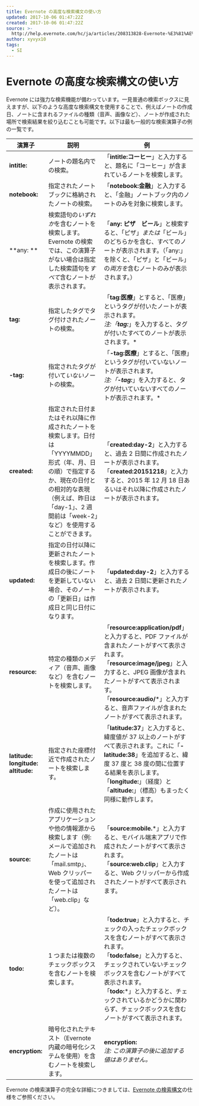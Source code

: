 ```yaml
---
title: Evernote の高度な検索構文の使い方
updated: 2017-10-06 01:47:22Z
created: 2017-10-06 01:47:22Z
source: >-
  http://help.evernote.com/hc/ja/articles/208313828-Evernote-%E3%81%AE%E9%AB%98%E5%BA%A6%E3%81%AA%E6%A4%9C%E7%B4%A2%E6%A7%8B%E6%96%87%E3%81%AE%E4%BD%BF%E3%81%84%E6%96%B9
author: xyvyx10
tags:
  - SI
---
```


#  Evernote の高度な検索構文の使い方

Evernote には強力な検索機能が備わっています。一見普通の検索ボックスに見えますが、以下のような高度な検索構文を使用することで、例えばノートの作成日、ノートに含まれるファイルの種類（音声、画像など）、ノートが作成された場所で検索結果を絞り込むことも可能です。以下は最も一般的な検索演算子の例の一覧です。

| 演算子 | 説明  | 例   |
| --- | --- | --- |
| **intitle:** | ノートの題名内での検索。 | 「**intitle:コーヒー**」と入力すると、題名に「コーヒー」が含まれているノートを検索します。 |
| **notebook:** | 指定されたノートブックに格納されたノートの検索。 | 「**notebook:金融**」と入力すると、「金融」ノートブック内のノートのみを対象に検索します。 |
| **any: ** | 検索語句の*いずれか*を含むノートを検索します。Evernote の検索では、この演算子がない場合は指定した検索語句を*すべて*含むノートが表示されます。 | 「**any: ピザ　ビール**」と検索すると、「ピザ」*または*「ビール」のどちらかを含む、すべてのノートが表示されます。（「any:」を除くと、「ピザ」と「ビール」の*両方を*含むノートのみが表示されます。） |
| **tag:** | 指定したタグでタグ付けされたノートの検索。 | 「**tag:医療**」とすると、「医療」というタグが付いたノートが表示されます。<br>*注:「**tag:***」を入力すると、タグが付いたすべてのノートが表示されます。* |
| **-tag:** | 指定されたタグが付いて*いない*ノートの検索。 | 「**-tag:医療**」とすると、「医療」というタグが付いていないノートが表示されます。<br>*注:「**-tag:***」を入力すると、タグが付いていないすべてのノートが表示されます。* |
| **created:** | 指定された日付またはそれ以降に作成されたノートを検索します。日付は「YYYYMMDD」形式（年、月、日の順）で指定するか、現在の日付との相対的な表現（例えば、昨日は「day-1」、2 週間前は「week-2」など）を使用することができます。 | 「**created:day-2**」と入力すると、過去 2 日間に作成されたノートが表示されます。<br>「**created:20151218**」と入力すると、2015 年 12 月 18 日あるいはそれ以降に作成されたノートが表示されます。 |
| **updated:** | 指定の日付以降に更新されたノートを検索します。作成日の後にノートを更新していない場合、そのノートの「更新日」は作成日と同じ日付になります。 | 「**updated:day-2**」と入力すると、過去 2 日間に更新されたノートが表示されます。 |
| **resource:** | 特定の種類のメディア（音声、画像など）を含むノートを検索します。 | 「**resource:application/pdf**」と入力すると、PDF ファイルが含まれたノートがすべて表示されます。<br>「**resource:image/jpeg**」と入力すると、JPEG 画像が含まれたノートがすべて表示されます。<br>「**resource:audio/***」と入力すると、音声ファイルが含まれたノートがすべて表示されます。 |
| **latitude:**<br>**longitude:**<br>**altitude:** | 指定された座標付近で作成されたノートを検索します。 | 「**latitude:37**」と入力すると、緯度値が 37 以上のノートがすべて表示されます。これに「**-latitude:38**」を追加すると、緯度 37 度と 38 度の間に位置する結果を表示します。「**longitude:**」（経度）と「**altitude:**」（標高）もまったく同様に動作します。 |
| **source:** | 作成に使用されたアプリケーションや他の情報源から検索します（例: メールで追加されたノートは「mail.smtp」、Web クリッパーを使って追加されたノートは「web.clip」など）。 | 「**source:mobile.***」と入力すると、モバイル端末アプリで作成されたノートがすべて表示されます。<br>「**source:web.clip**」と入力すると、Web クリッパーから作成されたノートがすべて表示されます。 |
| **todo:** | 1 つまたは複数のチェックボックスを含むノートを検索します。 | 「**todo:true**」と入力すると、チェックの入ったチェックボックスを含むノートがすべて表示されます。<br>「**todo:false**」と入力すると、チェックされていないチェックボックスを含むノートがすべて表示されます。<br>「**todo:***」と入力すると、チェックされているかどうかに関わらず、チェックボックスを含むノートがすべて表示されます。 |
| **encryption:** | 暗号化されたテキスト（Evernote 内蔵の暗号化システムを使用）を含むノートを検索します。 | **encryption:**<br>*注: この演算子の後に追加する値はありません。* |

Evernote の検索演算子の完全な詳細につきましては、[Evernote の検索構文](http://dev.evernote.com/documentation/cloud/chapters/search_grammar.php)の仕様をご参照ください。